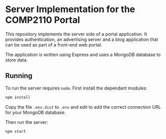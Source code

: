 # Server Implementation for the COMP2110 Portal

This repository implements the server side of a portal application. 
It provides authentication, an advertising server and a blog application
that can be used as part of a front-end web portal. 

The application is written using Express and uses a MongoDB database
to store data.

## Running

To run the server requires `node`.  First install the dependant modules:

```bash
npm install
```

Copy the file `.env.dist` to `.env` and edit to add the correct connection
URL for your MongoDB database.

Then run the server:

```bash
npm start
```

